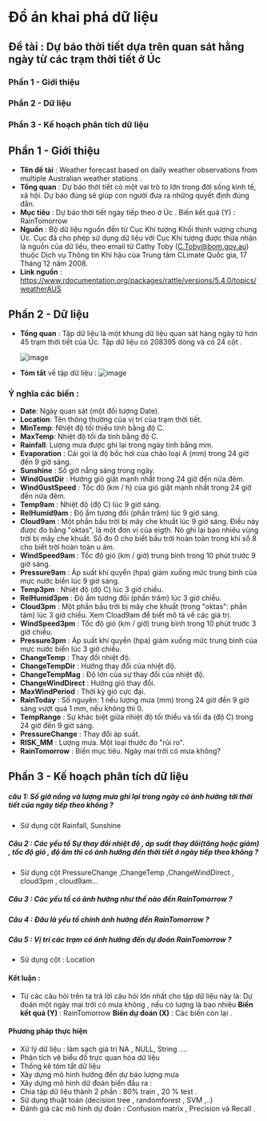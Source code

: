 # Đồ án khai phá dữ liệu
## Đề tài : Dự báo thời tiết dựa trên quan sát hằng ngày từ các trạm thời tiết ở Úc
### Phần 1 - Giới thiệu
### Phần 2 - Dữ liệu
### Phần 3 - Kế hoạch phân tích dữ liệu

## Phần 1 - Giới thiệu
- **Tên đề tài** : Weather forecast based on daily weather observations from multiple Australian weather stations .
- **Tổng quan** : Dự báo thời tiết có một vai trò to lớn trong đời sống kinh tế, xã hội. Dự báo đúng sẽ giúp con người đưa ra những quyết định đúng đắn. 
- **Mục tiêu** : Dự báo thời tiết ngày tiếp theo ở Úc .
	Biến kết quả (Y) : RainTomorrow
- **Nguồn** : Bộ dữ liệu nguồn đến từ Cục Khí tượng Khối thịnh vượng chung Úc. Cục đã cho phép sử dụng dữ liệu với Cục Khí tượng được thừa nhận là nguồn của dữ liệu, theo email từ Cathy Toby (C.Toby@bom.gov.au) thuộc Dịch vụ Thông tin Khí hậu của Trung tâm CLimate Quốc gia, 17 Tháng 12 năm 2008.
- **Link nguồn** : https://www.rdocumentation.org/packages/rattle/versions/5.4.0/topics/weatherAUS

## Phần 2 - Dữ liệu

- **Tổng quan** : Tập dữ liệu là một khung dữ liệu quan sát hàng ngày từ hơn 45 trạm thời tiết của Úc. Tập dữ liệu có 208395 dòng và có 24 cột .

  ![image](https://user-images.githubusercontent.com/93425051/176414155-798778a7-1da3-434d-b7f2-2b50d1664acc.png) 

- **Tóm tắt** về tập dữ liệu : 
  ![image](https://user-images.githubusercontent.com/93425051/176414346-26cc6d83-2271-465e-91f8-fef19e1d1eba.png)

### Ý nghĩa các biến :

- **Date**: Ngày quan sát (một đối tượng Date).
- **Location**: Tên thông thường của vị trí của trạm thời tiết.
- **MinTemp**: Nhiệt độ tối thiểu tính bằng độ C.
- **MaxTemp**: Nhiệt độ tối đa tính bằng độ C.
- **Rainfall**: Lượng mưa được ghi lại trong ngày tính bằng mm.
- **Evaporation** : Cái gọi là độ bốc hơi của chảo loại A (mm) trong 24 giờ đến 9 giờ sáng.
- **Sunshine** : Số giờ nắng sáng trong ngày.
- **WindGustDir** : Hướng gió giật mạnh nhất trong 24 giờ  đến nửa đêm.
- **WindGustSpeed** : Tốc độ (km / h) của gió giật mạnh nhất trong 24 giờ đến nửa đêm.
- **Temp9am** : Nhiệt độ (độ C) lúc 9 giờ sáng.
- **RelHumid9am** : Độ ẩm tương đối (phần trăm) lúc 9 giờ sáng.
- **Cloud9am** : Một phần bầu trời bị mây che khuất lúc 9 giờ sáng. Điều này được đo bằng "oktas", là một đơn vị của eigth. Nó ghi lại bao nhiêu vùng trời bị mây che khuất. Số đo 0 cho biết bầu trời hoàn toàn trong khi số 8 cho biết trời hoàn toàn u ám.
- **WindSpeed9am** : Tốc độ gió (km / giờ) trung bình trong 10 phút trước 9 giờ sáng.
- **Pressure9am** : Áp suất khí quyển (hpa) giảm xuống mức trung bình của mực nước biển lúc 9 giờ sáng.
- **Temp3pm** : Nhiệt độ (độ C) lúc 3 giờ chiều.
- **RelHumid3pm** : Độ ẩm tương đối (phần trăm) lúc 3 giờ chiều.
- **Cloud3pm** : Một phần bầu trời bị mây che khuất (trong "oktas": phần tám) lúc 3 giờ chiều. Xem Cload9am để biết mô tả về các giá trị.
- **WindSpeed3pm** : Tốc độ gió (km / giờ) trung bình trong 10 phút trước 3 giờ chiều.
- **Pressure3pm** : Áp suất khí quyển (hpa) giảm xuống mức trung bình của mực nước biển lúc 3 giờ chiều.
- **ChangeTemp** : Thay đổi nhiệt độ.
- **ChangeTempDir** : Hướng thay đổi của nhiệt độ.
- **ChangeTempMag** : Độ lớn của sự thay đổi của nhiệt độ.
- **ChangeWindDirect** : Hướng gió thay đổi.
- **MaxWindPeriod** : Thời kỳ gió cực đại.
- **RainToday** : Số nguyên: 1 nếu lượng mưa (mm) trong 24 giờ đến 9 giờ sáng vượt quá 1 mm, nếu không thì 0.
- **TempRange** : Sự khác biệt giữa nhiệt độ tối thiểu và tối đa (độ C) trong 24 giờ đến 9 giờ sáng.
- **PressureChange** : Thay đổi áp suất.
- **RISK_MM** : Lượng mưa. Một loại thước đo "rủi ro".
- **RainTomorrow** : Biến mục tiêu. Ngày mai trời có mưa không?

## Phần 3 - Kế hoạch phân tích dữ liệu

##### câu 1:  Số giờ nắng và lượng mưa ghi lại trong ngày có ảnh hưởng tới thời tiết của ngày tiếp theo không ?

- Sử dụng cột Rainfall, Sunshine

##### Câu 2 : Các yếu tố Sự thay đổi nhiệt độ , áp suất thay đổi(tăng hoặc giảm) , tốc độ gió , độ ẩm thì có ảnh hưởng đến thời tiết ở ngày tiếp theo không ?

- Sử dụng cột PressureChange ,ChangeTemp ,ChangeWindDirect , cloud3pm , cloud9am…

##### Câu 3 :  Các yếu tố có ảnh hưởng như thế nào đến RainTomorrow ?

##### Câu 4 :  Đâu là yếu tố chính ảnh hưởng đến RainTomorrow ? 

##### Câu 5 :  Vị trí các trạm có ảnh hưởng đến dự đoán RainTomorrow ?

- Sử dụng cột : Location

#### Kết luận :  
  - Từ các câu hỏi trên ta trả lời câu hỏi lớn nhất cho tập dữ liệu này là: Dự đoán một ngày mai trời có mưa không , nếu có lượng là bao nhiêu
    **Biến kết quả (Y)** : RainTomorrow 
    **Biến dự đoán (X)** : Các biến còn lại .
    
#### Phương pháp thực hiện
- Xử lý dữ liệu : làm sạch giá trị NA , NULL, String ….
- Phân tích vẽ biểu đồ trực quan hóa dữ liệu
- Thống kê tóm tắt dữ liệu 
- Xây dựng mô hình hướng  đến dự báo lượng mưa
- Xây dựng mô hình dữ đoán biến đầu ra :
- Chia tập dữ liệu thành 2 phần : 80% train , 20 % test .
- Sử dụng thuật toán (decision tree , randomforest , SVM ,..)
- Đánh giá các mô hình dự đoán  :
  Confusion matrix , Precision và Recall .
  
